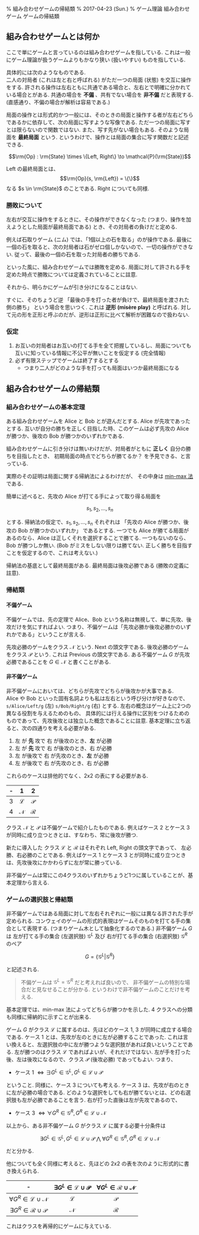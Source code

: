 % 組み合わせゲームの帰結類
% 2017-04-23 (Sun.)
% ゲーム理論 組み合わせゲーム ゲームの帰結類

## 組み合わせゲームとは何か

ここで単にゲームと言っているのは組み合わせゲームを指している.
これは一般にゲーム理論が扱うゲームよりもかなり狭い (扱いやすい) ものを指している.

具体的には次のようなものである.  
二人の対局者 (これは左と右と呼ばれる) がただ一つの局面 (状態) を交互に操作をする.
許される操作は左右ともに共通である場合と、左右とで明確に分かれている場合とがある.
共通の場合を **不偏** 、共有でない場合を **非不偏** だと表現する.
(直感通り、不偏の場合が解析は容易である.)

局面の操作とは形式的かつ一般には、そのときの局面と操作する者が左右どちらであるかに依存して、次の局面に写すような写像である.
ただ一つの局面に写すとは限らないので関数ではない.
また、写す先がない場合もある. そのような局面を **最終局面** という.
というわけで、操作とは局面の集合に写す関数だと記述できる.

$$\rm{Op} : \rm{State} \times \{Left, Right\} \to \mathcal{P}(\rm{State})$$

Left の最終局面とは、
$$\rm{Op}(s, \rm{Left}) = \{\}$$
なる $s \in \rm{State}$ のことである.
Right についても同様.

### 勝敗について

左右が交互に操作をするときに、その操作ができなくなった
(つまり、操作を加えようとした局面が最終局面である)
とき、その対局者の負けだと定める.

例えば石取りゲーム (ニム) では、「1個以上の石を取る」のが操作である.
最後に一個の石を取ると、次の対局者は石がゼロ個しかないので、一切の操作ができない.
従って、最後の一個の石を取った対局者の勝ちである.

といった風に、組み合わせゲームでは勝敗を定める.
局面に対して許される手を定めた時点で勝敗については定義されていることに註意.

それから、明らかにゲームが引き分けになることはない.

すぐに、そのちょうど逆
「最後の手を打った者が負けで、最終局面を渡された側の勝ち」
という場合を思いつく.
これは **逆形 (misère play)** と呼ばれる.
対して元の形を正形と呼ぶのだが、逆形は正形に比べて解析が困難なので扱わない.

### 仮定

1. お互いの対局者はお互いの打てる手を全て把握しているし、局面についても互いに知っている情報に不公平が無いことを仮定する (完全情報)
1. 必ず有限ステップでゲームは終了するとする
    - つまり二人がどのような手を打っても局面はいつか最終局面になる

## 組み合わせゲームの帰結類

### 組み合わせゲームの基本定理

<div class="thm">
ある組み合わせゲームを Alice と Bob とが遊んだとする.
Alice が先攻であったとする.
互いが自分の勝ちを正しく目指した時、このゲームは必ず先攻の Alice が勝つか、後攻の Bob が勝つかのいずれかである.</div>

組み合わせゲームに引き分けは無いわけだが、対局者がともに **正しく** 自分の勝ちを目指したとき、
初期局面の時点でどちらが勝てるか？ を予見できる、と言っている.

実際のその証明は局面に関する帰納法によるわけだが、
その中身は
[min-max 法](https://ja.wikipedia.org/wiki/ミニマックス法)
である.

簡単に述べると、先攻の Alice が打てる手によって取り得る局面を

$$s_1, s_2, \ldots, s_n$$

とする.
帰納法の仮定で、$s_1, s_2, \ldots, s_n$ それぞれは
「先攻の Alice が勝つか、後攻の Bob が勝つかのいずれか」
であるとする.
一つでも Alice が勝てる局面があるのなら、Alice は正しくそれを選択することで勝てる.
一つもないのなら、Bob が勝つしか無い.
(Bob がミスをしない限りは勝てない. 正しく勝ちを目指すことを仮定するので、これは考えない.)

帰納法の基底として最終局面がある.
最終局面は後攻必勝である (勝敗の定義に註意).

### 帰結類

#### 不偏ゲーム

不偏ゲームでは、先の定理で Alice、Bob という名称は無視して、単に先攻、後攻だけを気にすればよい.
つまり、不偏ゲームは「先攻必勝か後攻必勝かのいずれかである」ということが言える.

先攻必勝のゲームをクラス $\mathcal{N}$ という.
Next の頭文字である.
後攻必勝のゲームをクラス $\mathcal{P}$ という.
これは Previous の頭文字である.
ある不偏ゲーム $G$ が先攻必勝であることを
$G \in \mathcal{N}$
と書くことがある.

#### 非不偏ゲーム

非不偏ゲームにおいては、どちらが先攻でどちらが後攻かが大事である.  
Alice や Bob といった固有名詞よりも私は左右という呼び分けが好きなので、
`s/Alice/Left/g` (左)
`s/Bob/Right/g` (右)
とする.
左右の概念はゲーム上に2つの異なる役割を与えるためのもの、
具体的には行える操作に区別をつけるためのものであって、先攻後攻とは独立した概念であることに註意.
基本定理に立ち返ると、次の四通りを考える必要がある.

1. 左 が **先** 攻で 右 が後攻のとき、**左** が必勝
2. 左 が **先** 攻で 右 が後攻のとき、右 が必勝
3. 左 が後攻で 右 が先攻のとき、**左** が必勝
4. 左 が後攻で 右 が先攻のとき、右 が必勝

これらのケースは排他的でなく、2x2 の表にする必要がある.

| - | 1 | 2 |
|:-:|:-:|:-:|
| 3 | $\mathcal{L}$ | $\mathcal{P}$ |
| 4 | $\mathcal{N}$ | $\mathcal{R}$ |

クラス $\mathcal{N}$ と $\mathcal{P}$ は不偏ゲームで紹介したものである.
例えばケース 2 とケース 3 が同時に成り立つときとは、すなわち、常に後攻が勝つ.

新たに導入した
クラス $\mathcal{L}$ と $\mathcal{R}$ はそれぞれ Left, Right の頭文字であって、
左必勝、右必勝のことである.
例えばケース 1 とケース 3 とが同時に成り立つときは、先攻後攻にかかわらずに左が常に勝っている.

<div class="thm">
非不偏ゲームは常にこの4クラスのいずれかちょうど1つに属していることが、基本定理から言える.
</div>

### ゲームの選択肢と帰結類

非不偏ゲームではある局面に対して左右それぞれに一般には異なる許された手が定められる.
コンウェイのゲームの形式的表現はゲームそのものを打てる手の集合として表現する.
(つまりゲーム木として抽象化するのである.)
非不偏ゲーム $G$ は
左が打てる手の集合 (左選択肢) $\mathcal{G}^L$ 及び
右が打てる手の集合 (右選択肢) $\mathcal{G}^R$
のペア

$$G = \{ \mathcal{G}^L | \mathcal{G}^R \}$$

と記述される.

> 不偏ゲームは
> $\mathcal{G}^L = \mathcal{G}^R$ だと考えれば良いので、
> 非不偏ゲームの特別な場合だと見なせることが分かる.
> というわけで非不偏ゲームのことだけを考える.

基本定理では、min-max 法によってどちらが勝つかを示した.
4 クラスへの分類も同様に帰納的に示すことが出来る.

ゲーム $G$ がクラス $\mathcal{L}$ に属するのは、先ほどのケース 1, 3 が同時に成立する場合である.
ケース 1 とは、先攻が左のときに左が必勝することであった.
これは言い換えると、左選択肢の中に左が勝つような選択肢があれば良いということである.
左が勝つのはクラス $\mathcal{L}$ であればよいが、それだけではない.
左が手を打った後、左は後攻になるので、クラス $\mathcal{P}$ (後攻必勝) であってもよい.
つまり、

- ケース 1 $\iff \exists G^L \in \mathcal{G}^L, G^L \in \mathcal{L} \cup \mathcal{P}$

ということ.
同様に、ケース 3 についても考える.
ケース 3 は、先攻が右のときに左が必勝の場合である.
どのような選択をしても右が勝てないとは、どの右選択肢も左が必勝であることを言う.
右が打った直後は左が先攻であるので、

- ケース 3 $\iff \forall G^R \in \mathcal{G}^R, G^R \in \mathcal{L} \cup \mathcal{N}$

以上から、ある非不偏ゲーム $G$ がクラス $\mathcal{L}$ に属する必要十分条件は

$$\exists G^L \in \mathcal{G}^L, G^L \in \mathcal{L} \cup \mathcal{P}
~
\bigwedge
~
\forall G^R \in \mathcal{G}^R, G^R \in \mathcal{L} \cup \mathcal{N}$$

だと分かる.

他についても全く同様に考えると、先ほどの 2x2 の表を次のように形式的に書き換えられる.

| - | $\exists G^L \in \mathcal{L} \cup \mathcal{P}$ | $\forall G^L \in \mathcal{R} \cup \mathcal{N}$ |
|:-:|:-:|:-:|
| $\forall G^R \in \mathcal{L} \cup \mathcal{N}$ | $\mathcal{L}$ | $\mathcal{P}$ |
| $\exists G^R \in \mathcal{R} \cup \mathcal{P}$ | $\mathcal{N}$ | $\mathcal{R}$ |

これはクラスを再帰的にゲームに与えている.
